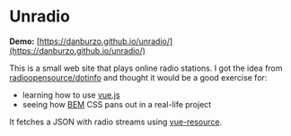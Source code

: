 # Unradio

__Demo:__ [https://danburzo.github.io/unradio/](https://danburzo.github.io/unradio/)

This is a small web site that plays online radio stations. I got the idea from [radioopensource/dotinfo](https://github.com/radioopensource/dotinfo) and thought it would be a good exercise for:

* learning how to use [vue.js](https://github.com/vuejs/vue)
* seeing how [BEM](http://getbem.com/) CSS pans out in a real-life project

It fetches a JSON with radio streams using [vue-resource](https://github.com/vuejs/vue-resource). 